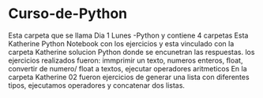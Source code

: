 # Curso-de-Python
Esta carpeta que se llama Dia 1 Lunes -Python y contiene 4 carpetas
Esta Katherine Python Notebook con los ejercicios y esta vinculado con la carpeta Katherine solucion Python donde se encunetran las respuestas.
los ejercicios realizados fueron: immprimir un texto, numeros enteros, float, convertir de numero/ float a textos, ejecutar operadores aritmeticos
En la carpeta Katherine 02 fueron ejercicios de generar una lista con diferentes tipos, ejecutamos operadores y concatenar dos listas.
